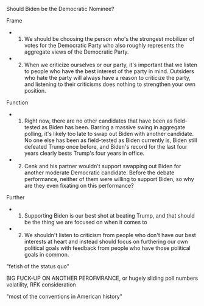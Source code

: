Should Biden be the Democratic Nominee?

Frame
- 1. We should be choosing the person who's the strongest mobilizer of votes for the Democratic Party who also roughly represents the aggregate views of the Democratic Party.
- 2. When we criticize ourselves or our party, it's important that we listen to people who have the best interest of the party in mind. Outsiders who hate the party will always have a reason to criticize the party, and listening to their criticisms does nothing to strengthen your own position.

Function
- 1. Right now, there are no other candidates that have been as field-tested as Biden has been. Barring a massive swing in aggregate polling, it's likely too late to swap out Biden with another candidate. No one else has been as field-tested as Biden currently is, Biden still defeated Trump once before, and Biden's record for the last four years clearly bests Trump's four years in office.
- 2. Cenk and his partner wouldn't support swapping out Biden for another moderate Democratic candidate. Before the debate performance, neither of them were willing to support Biden, so why are they even fixating on this performance?

Further
- 1. Supporting Biden is our best shot at beating Trump, and that should be the thing we are focused on when it comes to 
- 2. We shouldn't listen to criticism from people who don't have our best interests at heart and instead should focus on furthering our own political goals with feedback from people who have those political goals in common.


"fetish of the status quo"

BIG FUCK-UP ON ANOTHER PEROFMRANCE, or hugely sliding poll numbers
volatility, RFK consideration

"most of the conventions in American history"

#